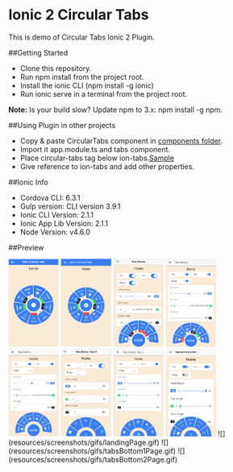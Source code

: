 # Ionic 2 Circular Tabs

This is demo of Circular Tabs Ionic 2 Plugin.


##Getting Started

* Clone this repository.
* Run npm install from the project root.
* Install the ionic CLI (npm install -g ionic)
* Run ionic serve in a terminal from the project root.

**Note:** Is your build slow? Update npm to 3.x: npm install -g npm.

##Using Plugin in other projects

* Copy & paste CircularTabs component in <a href='/src/components/'>components folder</a>.
* Import it app.module.ts and tabs component.
* Place circular-tabs tag below ion-tabs.<a href='/src/pages/landing-page/landing-page.html'>Sample</a>
* Give reference to ion-tabs and add other properties. 

##Ionic Info

* Cordova CLI: 6.3.1
* Gulp version: CLI version 3.9.1
* Ionic CLI Version: 2.1.1
* Ionic App Lib Version: 2.1.1
* Node Version: v4.6.0


##Preview

 <img src="resources/screenshots/landing-ios.PNG" width="100px" height="175px" alt="">
 <img src="resources/screenshots/landing-md.PNG" width="100px" height="175px" alt="">
 <img src="resources/screenshots/tb1-ios.PNG" width="100px" height="175px" alt="">
 <img src="resources/screenshots/tb1-md.PNG" width="100px" height="175px" alt="">
 <img src="resources/screenshots/tb1-md-2.PNG" width="100px" height="175px" alt="">
 <img src="resources/screenshots/tb2-ios.PNG" width="100px" height="175px" alt="">
 <img src="resources/screenshots/tb2-md.PNG" width="100px" height="175px" alt="">
 <img src="resources/screenshots/tb2-wp2.PNG" width="100px" height="175px" alt="">
 ![](resources/screenshots/gifs/landingPage.gif)
 ![](resources/screenshots/gifs/tabsBottom1Page.gif)
 ![](resources/screenshots/gifs/tabsBottom2Page.gif)
